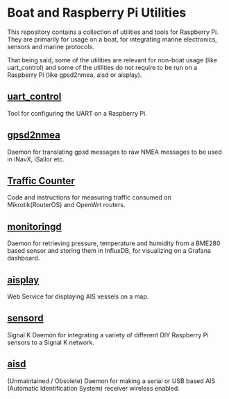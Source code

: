 # Boat and Raspberry Pi Utilities

This repository contains a collection of utilities and tools for Raspberry Pi. They are primarily for usage on a boat, for integrating marine electronics, sensors and marine protocols.

That being said, some of the utilities are relevant for non-boat usage (like uart_control) and some of the utilities do not require to be run on a Raspberry Pi (like gpsd2nmea, aisd or aisplay). 

[uart_control](https://github.com/itemir/rpi_boat_utils/tree/master/uart_control)
---
Tool for configuring the UART on a Raspberry Pi.

[gpsd2nmea](https://github.com/itemir/rpi_boat_utils/tree/master/gpsd2nmea)
---
Daemon for translating gpsd messages to raw NMEA messages to be used in iNavX, iSailor etc.

[Traffic Counter](https://github.com/itemir/rpi_boat_utils/tree/master/traffic_counter)
---
Code and instructions for measuring traffic consumed on Mikrotik(RouterOS) and OpenWrt routers.

[monitoringd](https://github.com/itemir/rpi_boat_utils/tree/master/monitoringd)
---
Daemon for retrieving pressure, temperature and humidity from a BME280 based sensor and storing them in InfluxDB, for visualizing on a Grafana dashboard.

[aisplay](https://github.com/itemir/rpi_boat_utils/tree/master/aisplay)
---
Web Service for displaying AIS vessels on a map.

[sensord](https://github.com/itemir/rpi_boat_utils/tree/master/sensord)
---
Signal K Daemon for integrating a variety of different DIY Raspberry Pi sensors to a Signal K network.

[aisd](https://github.com/itemir/rpi_boat_utils/tree/master/aisd)
---
(Unmaintained / Obsolete) Daemon for making a serial or USB based AIS (Automatic Identification System) receiver wireless enabled.


